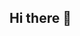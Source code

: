 ## Hi there 👋

<!--
**CraigyM/CraigyM** is a ✨ _special_ ✨ repository because its `README.md` (this file) appears on your GitHub profile.

Here are some ideas to get you started:

- 🔭 I’m currently working on ...learning more
- 🌱 I’m currently learning ...I’m exploring computer languages
- 👯 I’m looking to collaborate on ... I’m excited to collaborate on open-source projects, especially those related to programming.If you’re working on something cool, let’s connect
- 🤔 I’m looking for help with ...I’m looking for help with optimizing backend performance and learning best practices for coding.  If you’re experienced in these areas, I’d love to hear your insights
- 💬 Ask me about ...Ask me about what you think i may know.I’m also happy to chat about tech career tips and learning resources.
- 📫 How to reach me: ...mainacraig51@gmail.com
- 😄 Pronouns: ...He/Him or They/Them or whatever you prefer
- ⚡ Fun fact: ...came here as a joke but seriously want to learn coding
-->


